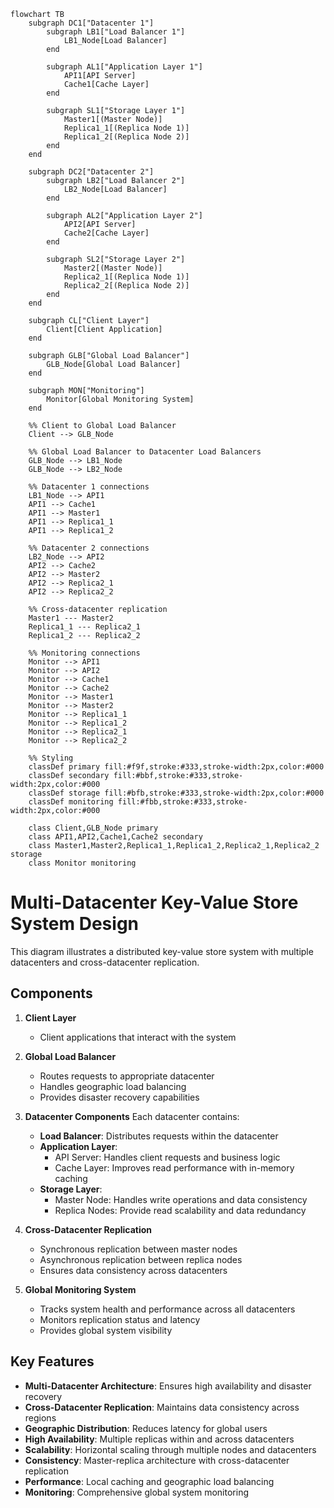 ```mermaid
flowchart TB
    subgraph DC1["Datacenter 1"]
        subgraph LB1["Load Balancer 1"]
            LB1_Node[Load Balancer]
        end

        subgraph AL1["Application Layer 1"]
            API1[API Server]
            Cache1[Cache Layer]
        end

        subgraph SL1["Storage Layer 1"]
            Master1[(Master Node)]
            Replica1_1[(Replica Node 1)]
            Replica1_2[(Replica Node 2)]
        end
    end

    subgraph DC2["Datacenter 2"]
        subgraph LB2["Load Balancer 2"]
            LB2_Node[Load Balancer]
        end

        subgraph AL2["Application Layer 2"]
            API2[API Server]
            Cache2[Cache Layer]
        end

        subgraph SL2["Storage Layer 2"]
            Master2[(Master Node)]
            Replica2_1[(Replica Node 1)]
            Replica2_2[(Replica Node 2)]
        end
    end

    subgraph CL["Client Layer"]
        Client[Client Application]
    end

    subgraph GLB["Global Load Balancer"]
        GLB_Node[Global Load Balancer]
    end

    subgraph MON["Monitoring"]
        Monitor[Global Monitoring System]
    end

    %% Client to Global Load Balancer
    Client --> GLB_Node

    %% Global Load Balancer to Datacenter Load Balancers
    GLB_Node --> LB1_Node
    GLB_Node --> LB2_Node

    %% Datacenter 1 connections
    LB1_Node --> API1
    API1 --> Cache1
    API1 --> Master1
    API1 --> Replica1_1
    API1 --> Replica1_2

    %% Datacenter 2 connections
    LB2_Node --> API2
    API2 --> Cache2
    API2 --> Master2
    API2 --> Replica2_1
    API2 --> Replica2_2

    %% Cross-datacenter replication
    Master1 --- Master2
    Replica1_1 --- Replica2_1
    Replica1_2 --- Replica2_2

    %% Monitoring connections
    Monitor --> API1
    Monitor --> API2
    Monitor --> Cache1
    Monitor --> Cache2
    Monitor --> Master1
    Monitor --> Master2
    Monitor --> Replica1_1
    Monitor --> Replica1_2
    Monitor --> Replica2_1
    Monitor --> Replica2_2

    %% Styling
    classDef primary fill:#f9f,stroke:#333,stroke-width:2px,color:#000
    classDef secondary fill:#bbf,stroke:#333,stroke-width:2px,color:#000
    classDef storage fill:#bfb,stroke:#333,stroke-width:2px,color:#000
    classDef monitoring fill:#fbb,stroke:#333,stroke-width:2px,color:#000

    class Client,GLB_Node primary
    class API1,API2,Cache1,Cache2 secondary
    class Master1,Master2,Replica1_1,Replica1_2,Replica2_1,Replica2_2 storage
    class Monitor monitoring
```

# Multi-Datacenter Key-Value Store System Design

This diagram illustrates a distributed key-value store system with multiple datacenters and cross-datacenter replication.

## Components

1. **Client Layer**
   - Client applications that interact with the system

2. **Global Load Balancer**
   - Routes requests to appropriate datacenter
   - Handles geographic load balancing
   - Provides disaster recovery capabilities

3. **Datacenter Components**
   Each datacenter contains:
   - **Load Balancer**: Distributes requests within the datacenter
   - **Application Layer**:
     - API Server: Handles client requests and business logic
     - Cache Layer: Improves read performance with in-memory caching
   - **Storage Layer**:
     - Master Node: Handles write operations and data consistency
     - Replica Nodes: Provide read scalability and data redundancy

4. **Cross-Datacenter Replication**
   - Synchronous replication between master nodes
   - Asynchronous replication between replica nodes
   - Ensures data consistency across datacenters

5. **Global Monitoring System**
   - Tracks system health and performance across all datacenters
   - Monitors replication status and latency
   - Provides global system visibility

## Key Features

- **Multi-Datacenter Architecture**: Ensures high availability and disaster recovery
- **Cross-Datacenter Replication**: Maintains data consistency across regions
- **Geographic Distribution**: Reduces latency for global users
- **High Availability**: Multiple replicas within and across datacenters
- **Scalability**: Horizontal scaling through multiple nodes and datacenters
- **Consistency**: Master-replica architecture with cross-datacenter replication
- **Performance**: Local caching and geographic load balancing
- **Monitoring**: Comprehensive global system monitoring 